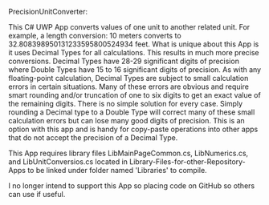 PrecisionUnitConverter:

This C# UWP App converts values of one unit to another related unit.  For example, a length conversion: 10 meters converts to 32.808398950131233595800524934 feet.
What is unique about this App is it uses Decimal Types for all calculations.  This results in much more precise conversions.  Decimal Types have 28-29 significant digits of precision where Double Types have 15 to 16 significant digits of precision.
As with any floating-point calculation, Decimal Types are subject to small calculation errors in certain situations.  Many of these errors are obvious and require smart rounding and/or truncation of one to six digits to get an exact value of the remaining digits.  There is no simple solution for every case.  Simply rounding a Decimal type to a Double Type will correct many of these small calculation errors but can lose many good digits of precision.  This is an option with this app and is handy for copy-paste operations into other apps that do not accept the precision of a Decimal Type.

This App requires library files LibMainPageCommon.cs, LibNumerics.cs, and LibUnitConversios.cs located in Library-Files-for-other-Repository-Apps to be linked under folder named 'Libraries' to compile.

I no longer intend to support this App so placing code on GitHub so others can use if useful.

